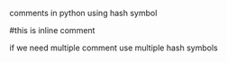 comments in python using hash symbol

\#this is inline comment

if we need multiple comment use multiple hash symbols